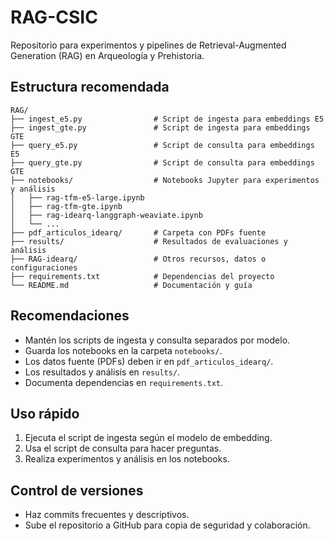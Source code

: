 # RAG-CSIC

Repositorio para experimentos y pipelines de Retrieval-Augmented Generation (RAG) en Arqueología y Prehistoria.

## Estructura recomendada

```
RAG/
├── ingest_e5.py                # Script de ingesta para embeddings E5
├── ingest_gte.py               # Script de ingesta para embeddings GTE
├── query_e5.py                 # Script de consulta para embeddings E5
├── query_gte.py                # Script de consulta para embeddings GTE
├── notebooks/                  # Notebooks Jupyter para experimentos y análisis
│   ├── rag-tfm-e5-large.ipynb
│   ├── rag-tfm-gte.ipynb
│   ├── rag-idearq-langgraph-weaviate.ipynb
│   └── ...
├── pdf_articulos_idearq/       # Carpeta con PDFs fuente
├── results/                    # Resultados de evaluaciones y análisis
├── RAG-idearq/                 # Otros recursos, datos o configuraciones
├── requirements.txt            # Dependencias del proyecto
└── README.md                   # Documentación y guía
```

## Recomendaciones
- Mantén los scripts de ingesta y consulta separados por modelo.
- Guarda los notebooks en la carpeta `notebooks/`.
- Los datos fuente (PDFs) deben ir en `pdf_articulos_idearq/`.
- Los resultados y análisis en `results/`.
- Documenta dependencias en `requirements.txt`.

## Uso rápido
1. Ejecuta el script de ingesta según el modelo de embedding.
2. Usa el script de consulta para hacer preguntas.
3. Realiza experimentos y análisis en los notebooks.

## Control de versiones
- Haz commits frecuentes y descriptivos.
- Sube el repositorio a GitHub para copia de seguridad y colaboración.
